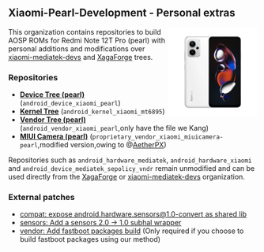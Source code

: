 ## Xiaomi-Pearl-Development - Personal extras
<img align="right" width="180" height="180" src="https://github.com/Xiaomi-Pearl-Development/.github/blob/main/profile/RedmiNote12TPro.png">

This organization contains repositories to build AOSP ROMs for Redmi Note 12T Pro (pearl) with personal additions and modifications over [xiaomi-mediatek-devs](https://github.com/xiaomi-mediatek-devs) and [XagaForge](https://github.com/XagaForge) trees.

### Repositories
* [**Device Tree (pearl)**](https://github.com/Xiaomi-Pearl-Development/android_device_xiaomi_pearl.git) (`android_device_xiaomi_pearl`)
* [**Kernel Tree**](https://github.com/Xiaomi-Pearl-Development/android_kernel_xiaomi_mt6895.git) (`android_kernel_xiaomi_mt6895`)
* [**Vendor Tree (pearl)**](https://github.com/Xiaomi-Pearl-Development/android_vendor_xiaomi_pearl.git) (`android_vendor_xiaomi_pearl`,only have the file we Kang)
* [**MIUI Camera (pearl)**](https://gitlab.com/enceka/proprietary_vendor_xiaomi_miuicamera-pearl) (`proprietary_vendor_xiaomi_miuicamera-pearl`,modified version,owing to @[AetherPX](https://github.com/AetherPX))

Repositories such as `android_hardware_mediatek`, `android_hardware_xiaomi` and `android_device_mediatek_sepolicy_vndr` remain unmodified and can be used directly from the  [XagaForge](https://github.com/XagaForge) or [xiaomi-mediatek-devs](https://github.com/xiaomi-mediatek-devs) organization.


### External patches
* [compat: expose android.hardware.sensors@1.0-convert as shared lib](https://review.lineageos.org/c/400894)
* [sensors: Add a sensors 2.0 -> 1.0 subhal wrapper](https://github.com/bengris32/android_hardware_lineage_interfaces/commit/cacfae73e44d18f8bba2bbe327d5c0d5cbafe4f1)
* [vendor: Add fastboot packages build](https://github.com/AresOS-UDC/vendor_lineage/commit/19afe7c7e98c9ff5f57c57d09edfa954142e65b6) (Only required if you choose to build fastboot packages using our method)

